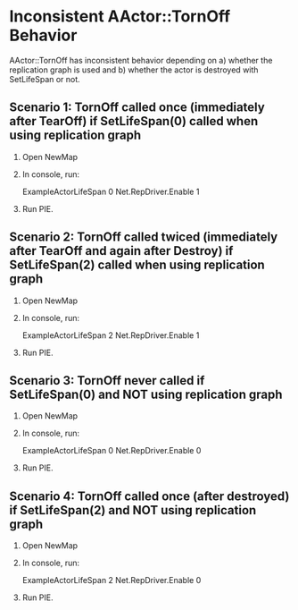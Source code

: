# Inconsistent AActor::TornOff Behavior

AActor::TornOff has inconsistent behavior depending on a) whether the
replication graph is used and b) whether the actor is destroyed with
SetLifeSpan or not.

## Scenario 1: TornOff called once (immediately after TearOff) if SetLifeSpan(0) called when using replication graph

1. Open NewMap
2. In console, run:
        
    ExampleActorLifeSpan 0
    Net.RepDriver.Enable 1

3. Run PIE.


## Scenario 2: TornOff called twiced (immediately after TearOff and again after Destroy) if SetLifeSpan(2) called when using replication graph

1. Open NewMap
2. In console, run:
    
    ExampleActorLifeSpan 2
    Net.RepDriver.Enable 1

3. Run PIE.

## Scenario 3: TornOff never called if SetLifeSpan(0) and NOT using replication graph

1. Open NewMap
2. In console, run:
    
    ExampleActorLifeSpan 0
    Net.RepDriver.Enable 0

3. Run PIE.

## Scenario 4: TornOff called once (after destroyed) if SetLifeSpan(2) and NOT using replication graph

1. Open NewMap
2. In console, run:
    
    ExampleActorLifeSpan 2
    Net.RepDriver.Enable 0

3. Run PIE.

